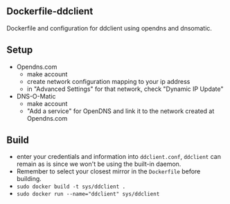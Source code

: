 ## Dockerfile-ddclient
Dockerfile and configuration for ddclient using opendns and dnsomatic.

## Setup
* Opendns.com
    * make account
    * create network configuration mapping to your ip address
    * in "Advanced Settings" for that network, check "Dynamic IP Update"
* DNS-O-Matic
    * make account
    * "Add a service" for OpenDNS and link it to the network created at
      Opendns.com

## Build
* enter your credentials and information into `ddclient.conf`, `ddclient` can
  remain as is since we won't be using the built-in daemon.
* Remember to select your closest mirror in the `Dockerfile` before building.
* `sudo docker build -t sys/ddclient .`
* `sudo docker run --name="ddclient" sys/ddclient`
